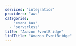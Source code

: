 ```yaml
---
services: "integration"
providers: "aws"
categories:
  - "event bus"
  - "serverless"
title: "Amazon EventBridge"
linkTitle: "Amazon EventBridge"
---
```

